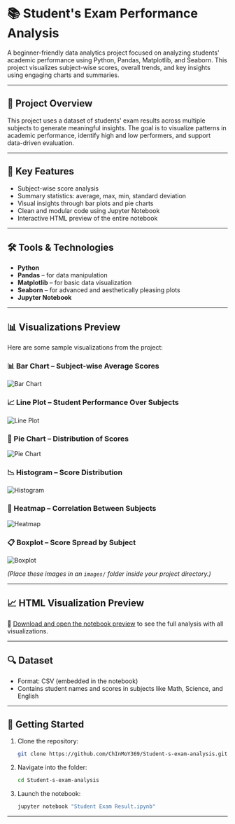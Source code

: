
# 📚 Student's Exam Performance Analysis

A beginner-friendly data analytics project focused on analyzing students' academic performance using Python, Pandas, Matplotlib, and Seaborn. This project visualizes subject-wise scores, overall trends, and key insights using engaging charts and summaries.

---

## 📌 Project Overview

This project uses a dataset of students' exam results across multiple subjects to generate meaningful insights. The goal is to visualize patterns in academic performance, identify high and low performers, and support data-driven evaluation.

---

## 🧠 Key Features

- Subject-wise score analysis
- Summary statistics: average, max, min, standard deviation
- Visual insights through bar plots and pie charts
- Clean and modular code using Jupyter Notebook
- Interactive HTML preview of the entire notebook

---

## 🛠️ Tools & Technologies

- **Python**
- **Pandas** – for data manipulation
- **Matplotlib** – for basic data visualization
- **Seaborn** – for advanced and aesthetically pleasing plots
- **Jupyter Notebook**

---

## 📊 Visualizations Preview

Here are some sample visualizations from the project:

### 📊 Bar Chart – Subject-wise Average Scores
![Bar Chart](images/bar_chart.png)

### 📈 Line Plot – Student Performance Over Subjects
![Line Plot](images/line_plot.png)

### 🧮 Pie Chart – Distribution of Scores
![Pie Chart](images/pie_chart.png)

### 📉 Histogram – Score Distribution
![Histogram](images/histogram.png)

### 🧠 Heatmap – Correlation Between Subjects
![Heatmap](images/heatmap.png)

### 📋 Boxplot – Score Spread by Subject
![Boxplot](images/boxplot.png)

*(Place these images in an `images/` folder inside your project directory.)*

---

## 📈 HTML Visualization Preview

📂 [Download and open the notebook preview](./Student_Exam_Result_Preview.html) to see the full analysis with all visualizations.

---

## 🔍 Dataset

- Format: CSV (embedded in the notebook)
- Contains student names and scores in subjects like Math, Science, and English

---

## 🚀 Getting Started

1. Clone the repository:
   ```bash
   git clone https://github.com/ChInMoY369/Student-s-exam-analysis.git
   ```

2. Navigate into the folder:
   ```bash
   cd Student-s-exam-analysis
   ```

3. Launch the notebook:
   ```bash
   jupyter notebook "Student Exam Result.ipynb"
   ```

---

